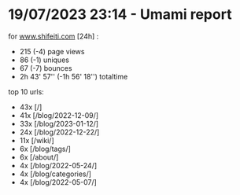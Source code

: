 # 19/07/2023 23:14 - Umami report
for www.shifeiti.com [24h] :

 - 215 (-4) page views
 - 86 (-1) uniques
 - 67 (-7) bounces
 - 2h 43' 57'' (-1h 56' 18'') totaltime


top 10 urls:
 - 43x [/]
 - 41x [/blog/2022-12-09/]
 - 33x [/blog/2023-01-12/]
 - 24x [/blog/2022-12-22/]
 - 11x [/wiki/]
 - 6x [/blog/tags/]
 - 6x [/about/]
 - 4x [/blog/2022-05-24/]
 - 4x [/blog/categories/]
 - 4x [/blog/2022-05-07/]


